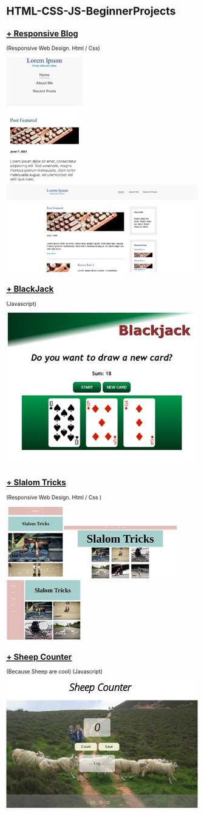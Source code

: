 # HTML-CSS-JS-BeginnerProjects

## [+ Responsive Blog](https://caro-oviedo.github.io/Responsive-Blog/)
(Responsive Web Design. Html / Css) 

<img src="img/respon3.jpg" width="200px" heigth= "auto">
<img src="img/respon2.png" width="600px" heigth= "auto">



## [+ BlackJack](https://caro-oviedo.github.io/blackJack/)
(Javascript)

<img src="blackjack.png" width=500px height=auto>


## [+ Slalom Tricks](https://github.com/caro-oviedo/slalom)
(Responsive Web Design. Html / Css )

<img src="img/slalom1.png" width=150px><img src="img/slalom3.png" width=300px><img src="img/slalom2.png" width=200px>



## [+ Sheep Counter](https://github.com/caro-oviedo/SheepCounter)
(Because Sheep are cool) 
(Javascript)

<img src="img/sheepCounter.png" width=700px height=auto>


